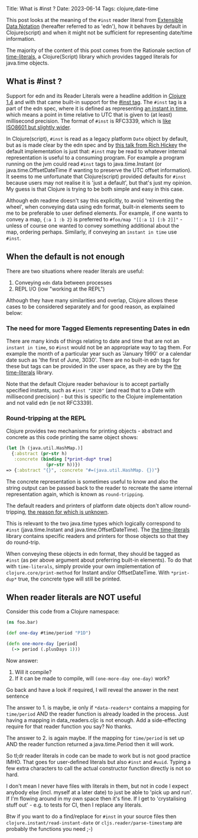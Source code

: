 Title: What is #inst ? 
Date: 2023-06-14
Tags: clojure,date-time

This post looks at the meaning of the `#inst` reader literal from [Extensible Data Notation](https://github.com/edn-format/edn) (hereafter referred to as 'edn'), how it behaves by default in Clojure(script) and when it might not be sufficient for representing date/time information.

The majority of the content of this post comes from the Rationale section of [time-literals](https://github.com/henryw374/time-literals), a Clojure(Script) library which provides tagged literals for java.time objects.

## What is #inst ?

Support for edn and its Reader Literals were a headline addition in [Clojure 1.4](https://github.com/clojure/clojure/blob/master/changes.md#21-reader-literals) and with that came built-in support for the [#inst tag](https://github.com/clojure/clojure/blob/master/changes.md#211-instant-literals). The `#inst` tag is a part of the edn spec, where it is defined as representing [an instant in time](https://github.com/edn-format/edn#inst-rfc-3339-format), which means a point in time relative to UTC that is given to (at least) millisecond precision. The format of `#inst` is RFC3339, which is [like ISO8601 but slightly wider](https://medium.com/easyread/understanding-about-rfc-3339-for-datetime-formatting-in-software-engineering-940aa5d5f68a).

In Clojure(script), `#inst` is read as a legacy platform `Date` object by default, but as is made clear by the edn spec and by [this talk from Rich Hickey](https://github.com/matthiasn/talk-transcripts/blob/master/Hickey_Rich/AreasOfInterestForClojuresCore.md#extensible-reader) the default implementation is just that: `#inst` may be read to whatever internal representation is useful to a consuming program. For example a program running on the jvm could read `#inst` tags to java.time.Instant (or java.time.OffsetDateTime if wanting to preserve the UTC offset information). It seems to me unfortunate that Clojure(script) provided defaults for `#inst` because users may not realise it is 'just a default', but that's just my opinion. My guess is that Clojure is trying to be both simple and easy in this case.

Although edn readme doesn't say this explicitly, to avoid 'reinventing the wheel', when conveying data using edn format, built-in elements seem to me to be preferable to user defined elements. For example, if one wants to convey a map, `{:a 1 :b 2}` is preferred to `#foo/map "[[:a 1] [:b 2]]"`  - unless of course one wanted to convey something additional about the map, ordering perhaps. Similarly, if conveying an `instant in time` use `#inst`.

## When the default is not enough

There are two situations where reader literals are useful:

1. Conveying `edn` data between processes
2. REPL I/O (iow "working at the REPL")

Although they have many similarities and overlap, Clojure allows these cases to be considered separately and for good reason, as explained below: 

### The need for more Tagged Elements representing Dates in edn

There are many kinds of things relating to date and time that are not an `instant in time`, so `#inst` would not be an appropriate way to tag them. For example the month of a particular year such as 'January 1990' or a calendar date such as 'the first of June, 3030'. There are no built-in edn tags for these but tags can be provided in the user space, as they are by the [the time-literals](https://github.com/henryw374/time-literals) library.

Note that the default Clojure reader behaviour is to accept partially specified instants, such as `#inst "2020"` (and read that to a Date with millisecond precision) - but this is specific to the Clojure implementation and not valid edn (ie not RFC3339).

### Round-tripping at the REPL

Clojure provides two mechanisms for printing objects - abstract and concrete as this code printing the same object shows:

```clojure
(let [h (java.util.HashMap.)]
  {:abstract (pr-str h)
   :concrete (binding [*print-dup* true]
               (pr-str h))})
=> {:abstract "{}", :concrete "#=(java.util.HashMap. {})"}
```

The concrete representation is sometimes useful to know and also the string output can be passed back to the reader to recreate the same internal representation again, which is known as `round-tripping`.

The default readers and printers of platform date objects don't allow round-tripping, [the reason for which is unknown](https://ask.clojure.org/index.php/11898/printing-and-reading-date-types).

This is relevant to the two java.time types which logically correspond to `#inst` (java.time.Instant and java.time.OffsetDateTime). The [the time-literals](https://github.com/henryw374/time-literals) library contains specific readers and printers for those objects so that they do round-trip. 

When conveying these objects in edn format, they should be tagged as `#inst` (as per above argument about preferring built-in elements). To do that with `time-literals`, simply provide your own implementation of `clojure.core/print-method` for Instant and/or OffsetDateTime. With `*print-dup*` true, the concrete type will still be printed.

## When reader literals are NOT useful 

Consider this code from a Clojure namespace:

```clojure
(ns foo.bar)

(def one-day #time/period "P1D")

(defn one-more-day [period]
  (-> period (.plusDays 1)))

```

Now answer:
1. Will it compile?
2. If it can be made to compile, will `(one-more-day one-day)` work?

Go back and have a look if required, I will reveal the answer in the next sentence

The answer to 1. is maybe, ie only if `*data-readers*` contains a mapping for `time/period` AND the reader function is already loaded in the process. Just having a mapping in data_readers.cljc is not enough. Add a side-effecting require for that reader function you say? No thanks.

The answer to 2. is again maybe. If the mapping for `time/period` is set up AND the reader function returned a java.time.Period then it will work. 

So tl;dr reader literals in code can be made to work but is not good practice IMHO. That goes for user-defined literals but also `#inst` and `#uuid`. Typing a few extra characters to call the actual constructor function directly is not so hard. 

I don't mean I never have files with literals in them, but not in code I expect anybody else (incl. myself at a later date) to just be able to 'pick up and run'. If I'm flowing around in my own space then it's fine. If I get to 'crystalising stuff out' - e.g. to tests for CI, then I replace any literals.

Btw if you want to do a find/replace for `#inst` in your source files then `clojure.instant/read-instant-date` or `cljs.reader/parse-timestamp` are probably the functions you need ;-)



